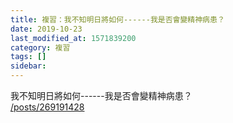 ```yaml
---
title: 複習：我不知明日將如何------我是否會變精神病患？
date: 2019-10-23
last_modified_at: 1571839200
category: 複習
tags: []
sidebar: 
---
```


<p>我不知明日將如何------我是否會變精神病患？<br/>
<a href="/posts/269191428" target="_blank">/posts/269191428</a></p>
<p> </p>
